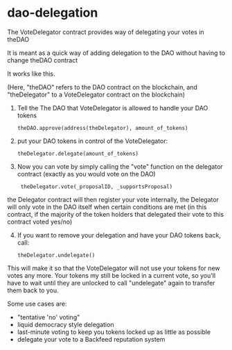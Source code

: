 # dao-delegation

The VoteDelegator contract provides way of delegating your votes in theDAO

It is meant as a quick way of adding delegation to the DAO
without having to change theDAO contract

It works like this. 

(Here, "theDAO" refers to the DAO contract on the blockchain, and
"theDelegator" to a VoteDelegator contract on the blockchain)

1)  Tell the The DAO that VoteDelegator is allowed to handle your DAO tokens 

        theDAO.approve(address(theDelegator), amount_of_tokens)

2)  put your DAO tokens in control of the VoteDelegator:

        theDelegator.delegate(amount_of_tokens)

3)  Now you can vote by simply calling the "vote" function on the 
delegator contract (exactly as you would vote on the DAO)

         theDelegator.vote(_proposalID, _supportsProposal)

the Delegator contract will then register your vote internally, 
the Delegator will only vote in the DAO itself when certain
conditions are met (in this contract, if the majority of the token holders
that delegated their vote to this contract voted yes/no)

4)  If you want to remove your delegation and have your DAO tokens back, call:

        theDelegator.undelegate()

This will make it so that the VoteDelegator will not use your tokens 
for new votes any more. Your tokens my still be locked in a current vote,
so you'll have to wait until they are unlocked to call "undelegate" again
to transfer them back to you.

Some use cases are:

- "tentative 'no' voting"
- liquid democracy style delegation
- last-minute voting to keep you tokens locked up as little as possible 
- delegate your vote to a Backfeed reputation system
